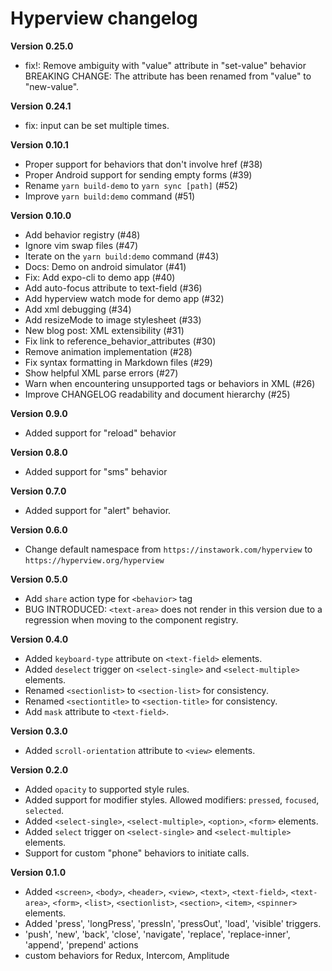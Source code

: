 # Hyperview changelog

**Version 0.25.0**

- fix!: Remove ambiguity with "value" attribute in "set-value" behavior
  BREAKING CHANGE: The attribute has been renamed from "value" to "new-value".

**Version 0.24.1**

- fix: <date-field> input can be set multiple times.

**Version 0.10.1**

- Proper support for behaviors that don't involve href (#38)
- Proper Android support for sending empty forms (#39)
- Rename `yarn build-demo` to `yarn sync [path]` (#52)
- Improve `yarn build:demo` command (#51)

**Version 0.10.0**

- Add behavior registry (#48)
- Ignore vim swap files (#47)
- Iterate on the `yarn build:demo` command (#43)
- Docs: Demo on android simulator (#41)
- Fix: Add expo-cli to demo app (#40)
- Add auto-focus attribute to text-field (#36)
- Add hyperview watch mode for demo app (#32)
- Add xml debugging (#34)
- Add resizeMode to image stylesheet (#33)
- New blog post: XML extensibility (#31)
- Fix link to reference_behavior_attributes (#30)
- Remove animation implementation (#28)
- Fix syntax formatting in Markdown files (#29)
- Show helpful XML parse errors (#27)
- Warn when encountering unsupported tags or behaviors in XML (#26)
- Improve CHANGELOG readability and document hierarchy (#25)

**Version 0.9.0**

- Added support for "reload" behavior

**Version 0.8.0**

- Added support for "sms" behavior

**Version 0.7.0**

- Added support for "alert" behavior.

**Version 0.6.0**

- Change default namespace from `https://instawork.com/hyperview` to `https://hyperview.org/hyperview`

**Version 0.5.0**

- Add `share` action type for `<behavior>` tag
- BUG INTRODUCED: `<text-area>` does not render in this version due to a regression when moving to the component registry.

**Version 0.4.0**

- Added `keyboard-type` attribute on `<text-field>` elements.
- Added `deselect` trigger on `<select-single>` and `<select-multiple>` elements.
- Renamed `<sectionlist>` to `<section-list>` for consistency.
- Renamed `<sectiontitle>` to `<section-title>` for consistency.
- Add `mask` attribute to `<text-field>`.

**Version 0.3.0**

- Added `scroll-orientation` attribute to `<view>` elements.

**Version 0.2.0**

- Added `opacity` to supported style rules.
- Added support for modifier styles. Allowed modifiers: `pressed`, `focused`, `selected`.
- Added `<select-single>`, `<select-multiple>`, `<option>`, `<form>` elements.
- Added `select` trigger on `<select-single>` and `<select-multiple>` elements.
- Support for custom "phone" behaviors to initiate calls.

**Version 0.1.0**

- Added `<screen>`, `<body>`, `<header>`, `<view>`, `<text>`, `<text-field>`, `<text-area>`, `<form>`, `<list>`, `<sectionlist>`, `<section>`, `<item>`, `<spinner>` elements.
- Added 'press', 'longPress', 'pressIn', 'pressOut', 'load', 'visible' triggers.
- 'push', 'new', 'back', 'close', 'navigate', 'replace', 'replace-inner', 'append', 'prepend' actions
- custom behaviors for Redux, Intercom, Amplitude
